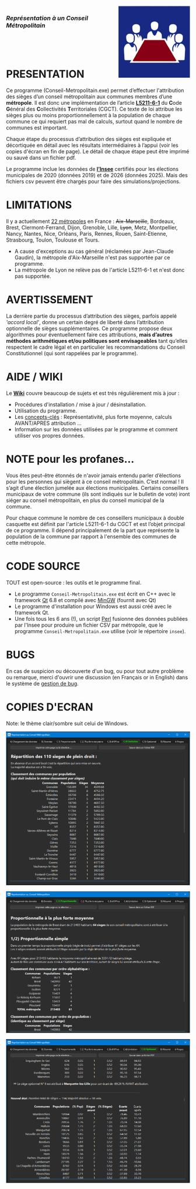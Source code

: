 <img align="right" src="src/resources/app.png">

### *Représentation à un Conseil Métropolitain*
<br/>
<br/>
<br/>

# PRESENTATION
Ce programme (Conseil-Metropolitain.exe) permet d’effectuer l'attribution des sièges
d’un conseil métropolitain aux communes membres d’une **métropole**. Il est donc une
implémentation de l’article **[L5211-6-1](https://www.legifrance.gouv.fr/codes/article_lc/LEGIARTI000034116583)**
du **C**ode **G**énéral des **C**ollectivités **T**erritoriales (CGCT).
Ce texte de loi attribue les sièges plus ou moins proportionnellement à la population
de chaque commune ce qui requiert pas mal de calculs, surtout quand le nombre de
communes est important.

Chaque étape du processus d’attribution des sièges est expliquée et décortiquée en
détail avec les résultats intermédiaires à l’appui (voir les copies d'écran en fin de page).
Le détail de chaque étape peut être imprimé ou sauvé dans un fichier pdf.

Le programme inclue les données de **[l’Insee](https://www.insee.fr/fr/statistiques)**
certifiés pour les élections municipales de 2020 (données 2019) et de 2026
(données 2025). Mais des fichiers csv peuvent être chargés pour faire des
simulations/projections.

# LIMITATIONS
Il y a actuellement [22 métropoles](https://fr.wikipedia.org/wiki/M%C3%A9tropole_(intercommunalit%C3%A9_fran%C3%A7aise))
en France : ~~Aix-Marseille~~, Bordeaux, Brest, Clermont-Ferrand, Dijon, Grenoble, Lille, ~~Lyon~~,
Metz, Montpellier, Nancy, Nantes, Nice, Orléans, Paris, Rennes, Rouen, Saint-Etienne,
Strasbourg, Toulon, Toulouse et Tours.

- A cause d'exceptions au cas général (réclamées par Jean-Claude Gaudin),
la métropole d'Aix-Marseille n'est pas supportée par ce programme.
- La métropole de Lyon ne relève pas de l'article L5211-6-1 et n'est donc pas supportée.

# AVERTISSEMENT
La derrière partie du processus d’attribution des sièges, parfois appelé *'accord local'*,
donne un certain degré de liberté dans l’attribution optionnelle de sièges supplémentaires.
Ce programme propose deux algorithmes pour éventuellement faire ces attributions, **mais
d’autres méthodes arithmétiques et/ou politiques sont envisageables** tant qu’elles respectent le cadre
légal et en particulier les recommandations du Conseil Constitutionnel (qui sont rappelées
par le programme).

# AIDE / WIKI
Le **[Wiki](https://github.com/JEAYNE/Conseil-Metropolitain/wiki)** couvre beaucoup
de sujets et est trés régulièrement mis à jour :
- Procédures d'installation / mise à jour / désinstallation.
- Utilisation du programme.
- Les [concepts-clés](https://github.com/JEAYNE/Conseil-Metropolitain/wiki/Concepts) :
Représentativité, plus forte moyenne, calculs AVANT/APRES attribution ...
- Information sur les données utilisées par le programme et comment utiliser
vos propres données.

# NOTE pour les profanes...
Vous êtes peut-être étonnés de n'avoir jamais entendu parler d’élections pour les
personnes qui siègent à ce conseil métropolitain. C’est normal ! Il s’agit d’une
élection jumelée aux élections municipales. Certains conseillers municipaux de
votre commune (ils sont indiqués sur le bulletin de vote) iront siéger au conseil
métropolitain, en plus du conseil municipal de la commune.

Pour chaque commune le nombre de ces conseillers municipaux à double casquette est
définit par l'article L5211-6-1 du CGCT et est l’objet principal de ce programme.
Il dépend principalement de la part que représente la population de la commune par
rapport à l'ensemble des communes de cette métropole.

# CODE SOURCE

TOUT est open-source : les outils et le programme final.

- Le programme ```Conseil-Metropolitain.exe``` est écrit en C++ avec le framework
[Qt](https://www.qt.io/product/qt6) 6.8 et compilé avec
[MinGW](https://www.mingw-w64.org/) (fournit avec Qt)
- Le programme d'installation pour Windows est aussi créé avec le framework Qt.
- Une fois tous les 6 ans (!), un script [Perl](https://strawberryperl.com/)
fusionne des données publiées par l'Insee pour
produire un fichier CSV par métropole, que le programme ```Conseil-Metropolitain.exe```
utilise (voir le répertoire ```insee```).

# BUGS

En cas de suspicion ou découverte d'un bug, ou pour tout autre problème ou remarque, merci
d'ouvrir une discussion (en Français or in English) dans le système de
[gestion de bug](https://github.com/JEAYNE/Conseil-Metropolitain/issues).

# COPIES D'ECRAN

Note: le thème clair/sombre suit celui de Windows.

![Copie d'écran 01](doc/img/Screenshot_01.png)

![Copie d'écran 02](doc/img/Screenshot_02.png)

![Copie d'écran 03](doc/img/Screenshot_03.png)
